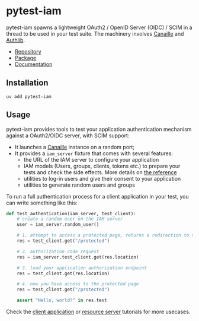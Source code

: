 pytest-iam
==========

pytest-iam spawns a lightweight OAuth2 / OpenID Server (OIDC) / SCIM in a thread to be used in your test suite.
The machinery involves [Canaille](https://canaille.readthedocs.io) and [Authlib](https://authlib.org).

- [Repository](https://github.com/pytest-dev/pytest-iam)
- [Package](https://pypi.org/project/pytest-iam)
- [Documentation](https://pytest-iam.readthedocs.io)

Installation
------------

```console
uv add pytest-iam
```

Usage
-----

pytest-iam provides tools to test your application authentication mechanism against a OAuth2/OIDC server, with SCIM support:

- It launches a [Canaille](https://canaille.readthedocs.io) instance on a random port;
- It provides a ``iam_server`` fixture that comes with several features:
    - the URL of the IAM server to configure your application
    - IAM models (Users, groups, clients, tokens etc.) to prepare your tests and check the side effects.
      More details on [the reference](https://pytest-iam.readthedocs.io/en/latest/reference.html)
    - utilities to log-in users and give their consent to your application
    - utilities to generate random users and groups

To run a full authentication process for a client application in your test,
you can write something like this:

```python
def test_authentication(iam_server, test_client):
    # create a random user on the IAM server
    user = iam_server.random_user()

    # 1. attempt to access a protected page, returns a redirection to the IAM
    res = test_client.get("/protected")

    # 2. authorization code request
    res = iam_server.test_client.get(res.location)

    # 3. load your application authorization endpoint
    res = test_client.get(res.location)

    # 4. now you have access to the protected page
    res = test_client.get("/protected")

    assert "Hello, world!" in res.text
```

Check the [client application](https://pytest-iam.readthedocs.io/en/latest/client-applications.html) or
[resource server](https://pytest-iam.readthedocs.io/en/latest/resource-servers.html) tutorials
for more usecases.
